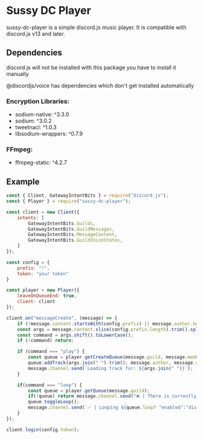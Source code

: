 # Sussy DC Player

sussy-dc-player is a simple discord.js music player.
It is compatible with discord.js v13 and later.

## Dependencies

discord.js will not be installed with this package you have to install it manually

@discordjs/voice has dependencies which don't get installed automatically

### Encryption Libraries:

* sodium-native: ^3.3.0
* sodium: ^3.0.2
* tweetnacl: ^1.0.3
* libsodium-wrappers: ^0.7.9

### FFmpeg:

* ffmpeg-static: ^4.2.7

## Example

```js
const { Client, GatewayIntentBits } = require("discord.js");
const { Player } = require("sussy-dc-player");

const client = new Client({
    intents: [
        GatewayIntentBits.Guilds,
        GatewayIntentBits.GuildMessages,
        GatewayIntentBits.MessageContent,
        GatewayIntentBits.GuildVoiceStates,
    ]
});

const config = {
    prefix: "!",
    token: "your token"
}

const player = new Player({
    leaveOnQueueEnd: true,
    client: client
});

client.on("messageCreate", (message) => {
    if (!message.content.startsWith(config.prefix) || message.author.bot) return;
    const args = message.content.slice(config.prefix.length).trim().split(/ +/);
    const command = args.shift().toLowerCase();
    if (!command) return;

    if (command === "play") {
        const queue = player.getCreateQueue(message.guild, message.member.voice.channel);
        queue.addTrack(args.join(" ").trim(), message.author, message.channel);
        message.channel.send(`Loading track for: ${args.join(" ")}`);
    }

    if(command === "loop") {
        const queue = player.getQueue(message.guild);
        if(!queue) return message.channel.send("❌ | There is currently no music running.");
        queue.toggleLoop();
        message.channel.send(`✅ | Looping ${queue.loop? "enabled":"disabled"}.`);
    }
});

client.login(config.token);
```